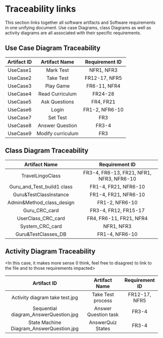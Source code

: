 # Traceability links

This section links together all software artifacts and Software requirements in one unifying document. Use case Diagrams, class Diagrams as well as activity diagrams are all associated with their specific requirements.

## Use Case Diagram Traceability

| Artifact ID  | Artifact Name | Requirement ID |
| :-------------: | :----------: | :----------: |
| UseCase1 | Mark Test | NFR1, NFR3 | 
| UseCase2 | Take Test | FR12-17, NFR5 |
| UseCase3 | Play Game | FR6-11, NFR4 |
| UseCase4 | Read Curriculum | FR24-28 |       
| UseCase5 | Ask Questions | FR4, FR21 | 
| UseCase6 | Login | FR1-2, NFR6-10  |
| UseCase7 | Set Test | FR3 |
| UseCase8 | Answer Question | FR3-4 |
| UseCase9 | Modify curriculum | FR3 |



## Class Diagram Traceability

| Artifact Name | Requirement ID |
| :-------------: |:----------: |
| TravelLingoClass | FR3-4, FR6-13, FR21, NFR1, NFR3, NFR6-10 |
| Guru_and_Test_build1 class | FR1-4, FR21, NFR6-10 |
| Guru&TestClassInstance |FR1-4, FR21, NFR6-10 |
| Admin&Method_class_design | FR1-2, NFR6-10 |
| Guru_CRC_card | FR3-4, FR12, FR15-17 |
| UserClass_CRC_card | FR4, FR6-11, FR21, NFR4 |
| System_CRC_card | NFR1, NFR3 |
| Guru&TestClasses_DB |FR1-4, NFR6-10 |



## Activity Diagram Traceability

<In this case, it makes more sense (I think, feel free to disagree) to link to the file and to those requirements impacted>

| Artifact ID  | Artifact Name | Requirement ID |
| :-------------: | :----------: | :----------: |
| Activity diagram take test.jpg | Take Test process | FR12-17, NFR5 |
| Sequential diagram_AnswerQuestion.jpg | Answer Question task | FR3-4 |
| State Machine Diagram_AnswerQuestion.jpg | AnswerQuiz States | FR3-4 |
